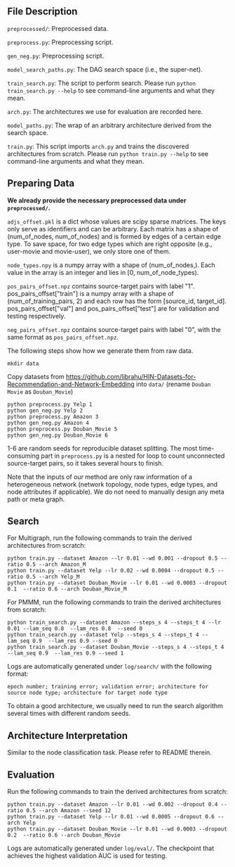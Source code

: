 ## File Description

`preprocessed/`: Preprocessed data.

`preprocess.py`: Preprocessing script.

`gen_neg.py`: Preprocessing script.

`model_search_paths.py`: The DAG search space (i.e., the super-net).

`train_search.py`: The script to perform search. Please run `python train_search.py --help` to see command-line arguments and what they mean.

`arch.py`: The architectures we use for evaluation are recorded here.

`model_paths.py`: The wrap of an arbitrary architecture derived from the search space.

`train.py`: This script imports `arch.py` and trains the discovered architectures from scratch. Please run `python train.py --help` to see command-line arguments and what they mean.

## Preparing Data

**We already provide the necessary preprocessed data under `preprocessed/`.** 

`adjs_offset.pkl` is a dict whose values are scipy sparse matrices. The keys only serve as identifiers and can be arbitrary. Each matrix has a shape of (num_of_nodes, num_of_nodes) and is formed by edges of a certain edge type. To save space, for two edge types which are right opposite (e.g., user-movie and movie-user), we only store one of them.

`node_types.npy` is a numpy array with a shape of (num_of_nodes,). Each value in the array is an integer and lies in [0, num_of_node_types).

`pos_pairs_offset.npz` contains source-target pairs with label "1". pos_pairs_offset["train"] is a numpy array with a shape of (num_of_training_pairs, 2) and each row has the form [source_id, target_id]. pos_pairs_offset["val"] and pos_pairs_offset["test"] are for validation and testing respectively.

`neg_pairs_offset.npz` contains source-target pairs with label "0", with the same format as `pos_pairs_offset.npz`.


The following steps show how we generate them from raw data.

```shell
mkdir data
```

Copy datasets from https://github.com/librahu/HIN-Datasets-for-Recommendation-and-Network-Embedding into `data/` (rename `Douban Movie` as `Douban_Movie`)

```shell
python preprocess.py Yelp 1
python gen_neg.py Yelp 2
python preprocess.py Amazon 3
python gen_neg.py Amazon 4
python preprocess.py Douban_Movie 5
python gen_neg.py Douban_Movie 6
```
1-6 are random seeds for reproducible dataset splitting. The most time-consuming part in `preprocess.py` is a nested for loop to count unconnected source-target pairs, so it takes several hours to finish.

Note that the inputs of our method are only raw information of a heterogeneous network (network topology, node types, edge types, and node attributes if applicable). We do not need to manually design any meta path or meta graph.

## Search

For Multigraph, run the following commands to train the derived architectures from scratch:

```shell
python train.py --dataset Amazon --lr 0.01 --wd 0.001 --dropout 0.5 --ratio 0.5 --arch Amazon_M
python train.py --dataset Yelp --lr 0.02 --wd 0.0004 --dropout 0.5 --ratio 0.5 --arch Yelp_M
python train.py --dataset Douban_Movie --lr 0.01 --wd 0.0003 --dropout 0.1  --ratio 0.6 --arch Douban_Movie_M
```

For PMMM, run the following commands to train the derived architectures from scratch:

```shell
python train_search.py --dataset Amazon --steps_s 4 --steps_t 4 --lr 0.01 --lam_seq 0.8  --lam_res 0.8  --seed 0 
python train_search.py --dataset Yelp --steps_s 4 --steps_t 4 --lam_seq 0.9  --lam_res 0.9 --seed 0
python train_search.py --dataset Douban_Movie --steps_s 4 --steps_t 4 --lam_seq 0.9  --lam_res 0.9 --seed 1
```

Logs are automatically generated under `log/search/` with the following format: 

```
epoch number; training error; validation error; architecture for source node type; architecture for target node type
```

To obtain a good architecture, we usually need to run the search algorithm several times with different random seeds.

## Architecture Interpretation

Similar to the node classification task. Please refer to README therein.

## Evaluation

Run the following commands to train the derived architectures from scratch:

```shell
python train.py --dataset Amazon --lr 0.01 --wd 0.002 --dropout 0.4 --ratio 0.5 --arch Amazon --seed 12
python train.py --dataset Yelp --lr 0.01 --wd 0.0005 --dropout 0.6 --arch Yelp
python train.py --dataset Douban_Movie --lr 0.01 --wd 0.0003 --dropout 0.2  --ratio 0.6 --arch Douban_Movie
```

Logs are automatically generated under `log/eval/`. The checkpoint that achieves the highest validation AUC is used for testing.